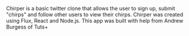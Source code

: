Chirper is a basic twitter clone that allows the user to sign up, submit "chirps" and follow other users to view their chirps. 
Chirper was created using Flux, React and Node.js.
This app was built with help from Andrew Burgess of Tuts+
